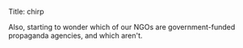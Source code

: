 Title: chirp

Also, starting to wonder which of our NGOs are government-funded propaganda agencies, and which aren't.
